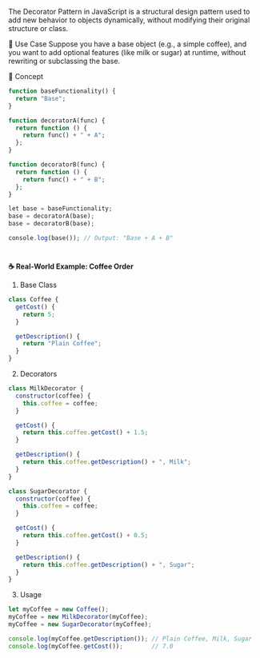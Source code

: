 The Decorator Pattern in JavaScript is a structural design pattern used to add new behavior to objects dynamically, without modifying their original structure or class.

🎯 Use Case
Suppose you have a base object (e.g., a simple coffee), and you want to add optional features (like milk or sugar) at runtime, without rewriting or subclassing the base.

🧠 Concept
```php
function baseFunctionality() {
  return "Base";
}

function decoratorA(func) {
  return function () {
    return func() + " + A";
  };
}

function decoratorB(func) {
  return function () {
    return func() + " + B";
  };
}

let base = baseFunctionality;
base = decoratorA(base);
base = decoratorB(base);

console.log(base()); // Output: "Base + A + B"

```
#

**☕ Real-World Example: Coffee Order**
1. Base Class
```js
class Coffee {
  getCost() {
    return 5;
  }

  getDescription() {
    return "Plain Coffee";
  }
}

```

2. Decorators

```js
class MilkDecorator {
  constructor(coffee) {
    this.coffee = coffee;
  }

  getCost() {
    return this.coffee.getCost() + 1.5;
  }

  getDescription() {
    return this.coffee.getDescription() + ", Milk";
  }
}

class SugarDecorator {
  constructor(coffee) {
    this.coffee = coffee;
  }

  getCost() {
    return this.coffee.getCost() + 0.5;
  }

  getDescription() {
    return this.coffee.getDescription() + ", Sugar";
  }
}

```
3. Usage
```js
let myCoffee = new Coffee();
myCoffee = new MilkDecorator(myCoffee);
myCoffee = new SugarDecorator(myCoffee);

console.log(myCoffee.getDescription()); // Plain Coffee, Milk, Sugar
console.log(myCoffee.getCost());        // 7.0

```